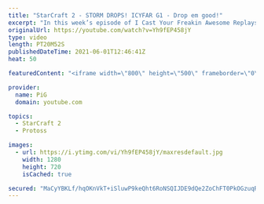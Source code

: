```yaml
---
title: "StarCraft 2 - STORM DROPS! ICYFAR G1 - Drop em good!"
excerpt: "In this week’s episode of I Cast Your Freakin Awesome Replays (ICYFAR) players sent in their StarCraft 2 replays where they drop their opponents to oblivion (Drop em good!)! Here’s a fun game of protoss versus terran completing the challenge in humorous fashion.   NEW ICYFAR CHALLENGE: \"Cheeky Perv\""
originalUrl: https://youtube.com/watch?v=Yh9fEP458jY
type: video
length: PT20M52S
publishedDateTime: 2021-06-01T12:46:41Z
heat: 50

featuredContent: "<iframe width=\"800\" height=\"500\" frameborder=\"0\" src=\"https://www.youtube.com/embed/Yh9fEP458jY\" allow=\"accelerometer; autoplay; encrypted-media; gyroscope; picture-in-picture\" allowfullscreen></iframe>"

provider:
  name: PiG
  domain: youtube.com

topics:
  - StarCraft 2
  - Protoss

images:
  - url: https://i.ytimg.com/vi/Yh9fEP458jY/maxresdefault.jpg
    width: 1280
    height: 720
    isCached: true

secured: "MaCyYBKLf/hqOKnVkT+iSluwP9keQht6RoNSQIJDE9dQe2ZoChFT0PkOGzuqRW8PmYooAhavGLV4XdDfqQvRLtSet+p8GrXI9oBMazB0XIGgjnR/UqJ52COphaI/XIT0W/16YnwBzQZMSUb+6mD0HQivuiEL/1HO5Cr2PxJ8NZ0m8f5Qa/vQIlTPiawf2g5g35MkuCQ38g4vi2Dtt7D2IfTEkaLUNRQe/Mq3imqiBF4UAS+E6lfV78emJ+o53VvBGLbdRrg6uPvXuCU3XyvrnRdLhv2m0YQgVKz9HwY2dhzvfJ669EUAXAYF8aeLeBS+9DuWpRKlgen6KV0QGAHsc6KBcSsQ/GVuqHCIh5o1FjZBqxI8FIUyns8P92/CW5ZG6d4u9YbdZ3nIx9yRJO+2KyY43OwkGwpLtUgALYchYrc=;9ewpBM0DPml2NXfXQVrW9A=="
---
```


